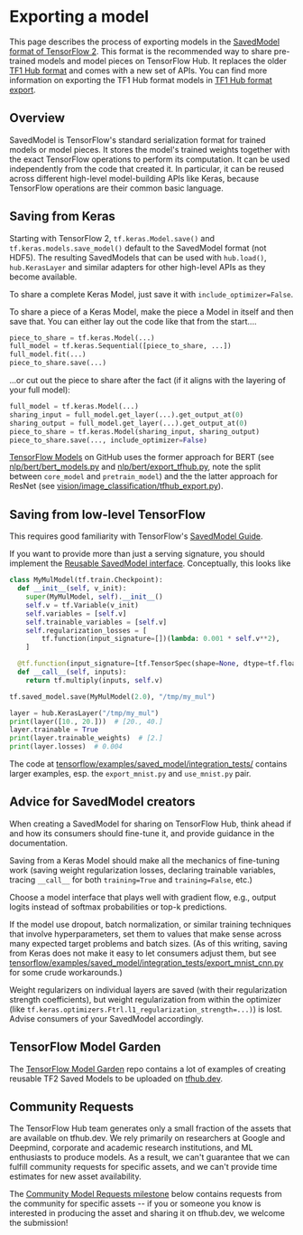 <!--* freshness: { owner: 'maringeo' } *-->

# Exporting a model

This page describes the process of exporting models in the
[SavedModel format of TensorFlow 2](https://www.tensorflow.org/guide/saved_model).
This format is the recommended way to share pre-trained models and model pieces
on TensorFlow Hub. It replaces the older [TF1 Hub format](tf1_hub_module.md) and
comes with a new set of APIs. You can find more information on exporting the TF1
Hub format models in [TF1 Hub format export](exporting_hub_format.md).

## Overview

SavedModel is TensorFlow's standard serialization format for trained models or
model pieces. It stores the model's trained weights together with the exact
TensorFlow operations to perform its computation. It can be used independently
from the code that created it. In particular, it can be reused across different
high-level model-building APIs like Keras, because TensorFlow operations are
their common basic language.

## Saving from Keras

Starting with TensorFlow 2, `tf.keras.Model.save()` and
`tf.keras.models.save_model()` default to the SavedModel format (not HDF5). The
resulting SavedModels that can be used with `hub.load()`, `hub.KerasLayer` and
similar adapters for other high-level APIs as they become available.

To share a complete Keras Model, just save it with `include_optimizer=False`.

To share a piece of a Keras Model, make the piece a Model in itself and then
save that. You can either lay out the code like that from the start....

```python
piece_to_share = tf.keras.Model(...)
full_model = tf.keras.Sequential([piece_to_share, ...])
full_model.fit(...)
piece_to_share.save(...)
```

...or cut out the piece to share after the fact (if it aligns with the layering
of your full model):

```python
full_model = tf.keras.Model(...)
sharing_input = full_model.get_layer(...).get_output_at(0)
sharing_output = full_model.get_layer(...).get_output_at(0)
piece_to_share = tf.keras.Model(sharing_input, sharing_output)
piece_to_share.save(..., include_optimizer=False)
```

[TensorFlow Models](https://github.com/tensorflow/models) on GitHub uses the
former approach for BERT (see
[nlp/bert/bert_models.py](https://github.com/tensorflow/models/blob/master/official/nlp/bert/bert_models.py)
and
[nlp/bert/export_tfhub.py](https://github.com/tensorflow/models/blob/master/official/nlp/bert/export_tfhub.py),
note the split between `core_model` and `pretrain_model`) and the the latter
approach for ResNet (see
[vision/image_classification/tfhub_export.py](https://github.com/tensorflow/models/blob/master/official/vision/image_classification/resnet/tfhub_export.py)).

## Saving from low-level TensorFlow

This requires good familiarity with TensorFlow's
[SavedModel Guide](https://www.tensorflow.org/guide/saved_model).

If you want to provide more than just a serving signature, you should implement
the [Reusable SavedModel interface](reusable_saved_models.md). Conceptually,
this looks like

```python
class MyMulModel(tf.train.Checkpoint):
  def __init__(self, v_init):
    super(MyMulModel, self).__init__()
    self.v = tf.Variable(v_init)
    self.variables = [self.v]
    self.trainable_variables = [self.v]
    self.regularization_losses = [
        tf.function(input_signature=[])(lambda: 0.001 * self.v**2),
    ]

  @tf.function(input_signature=[tf.TensorSpec(shape=None, dtype=tf.float32)])
  def __call__(self, inputs):
    return tf.multiply(inputs, self.v)

tf.saved_model.save(MyMulModel(2.0), "/tmp/my_mul")

layer = hub.KerasLayer("/tmp/my_mul")
print(layer([10., 20.]))  # [20., 40.]
layer.trainable = True
print(layer.trainable_weights)  # [2.]
print(layer.losses)  # 0.004
```

The code at
[tensorflow/examples/saved_model/integration_tests/](https://github.com/tensorflow/tensorflow/tree/master/tensorflow/examples/saved_model/integration_tests)
contains larger examples, esp. the `export_mnist.py` and `use_mnist.py` pair.

## Advice for SavedModel creators

When creating a SavedModel for sharing on TensorFlow Hub, think ahead if and how
its consumers should fine-tune it, and provide guidance in the documentation.

Saving from a Keras Model should make all the mechanics of fine-tuning work
(saving weight regularization losses, declaring trainable variables, tracing
`__call__` for both `training=True` and `training=False`, etc.)

Choose a model interface that plays well with gradient flow, e.g., output logits
instead of softmax probabilities or top-k predictions.

If the model use dropout, batch normalization, or similar training techniques
that involve hyperparameters, set them to values that make sense across many
expected target problems and batch sizes. (As of this writing, saving from Keras
does not make it easy to let consumers adjust them, but see
[tensorflow/examples/saved_model/integration_tests/export_mnist_cnn.py](https://github.com/tensorflow/tensorflow/blob/master/tensorflow/examples/saved_model/integration_tests/export_mnist_cnn.py)
for some crude workarounds.)

Weight regularizers on individual layers are saved (with their regularization
strength coefficients), but weight regularization from within the optimizer
(like `tf.keras.optimizers.Ftrl.l1_regularization_strength=...)`) is lost.
Advise consumers of your SavedModel accordingly.

## TensorFlow Model Garden

The
[TensorFlow Model Garden](https://github.com/tensorflow/models/tree/master/official)
repo contains a lot of examples of creating reusable TF2 Saved Models to be
uploaded on [tfhub.dev](https://tfhub.dev/).

## Community Requests

The TensorFlow Hub team generates only a small fraction of the assets that are
available on tfhub.dev. We rely primarily on researchers at Google and Deepmind,
corporate and academic research institutions, and ML enthusiasts to produce
models. As a result, we can't guarantee that we can fulfill community requests
for specific assets, and we can't provide time estimates for new asset
availability.

The
[Community Model Requests milestone](https://github.com/tensorflow/hub/milestone/1)
below contains requests from the community for specific assets -- if you or
someone you know is interested in producing the asset and sharing it on
tfhub.dev, we welcome the submission!
